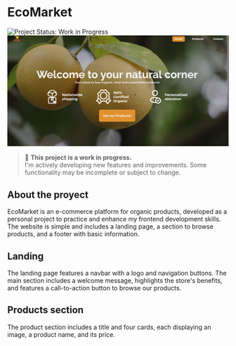# EcoMarket
![Project Status: Work in Progress](https://img.shields.io/badge/status-work%20in%20progress-yellow)
![landing page](landing.png)

> 🚧 **This project is a work in progress.**  
> I'm actively developing new features and improvements. Some functionality may be incomplete or subject to change.

## About the proyect
EcoMarket is an e-commerce platform for organic products, developed as a personal project to practice and enhance my frontend development skills.
The website is simple and includes a landing page, a section to browse products, and a footer with basic information.

## Landing
The landing page features a navbar with a logo and navigation buttons. The main section includes a welcome message, highlights the store's benefits, and features a call-to-action button to browse our products.

## Products section
The product section includes a title and four cards, each displaying an image, a product name, and its price.


